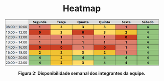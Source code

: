 # <center>Heatmap

![Heatmap](_media/documentos/heatmap.png)

<figcaption align='center'>
    <b>Figura 2: Disponibilidade semanal dos integrantes da equipe.</b>
</figcaption>